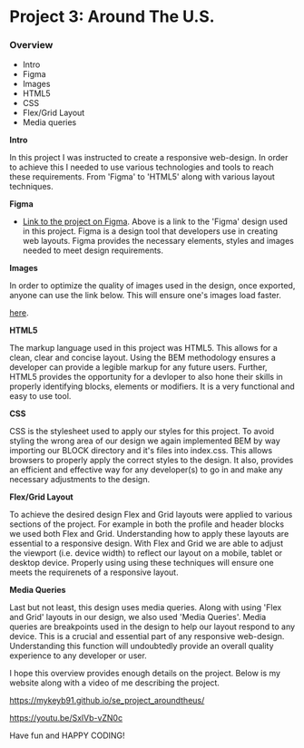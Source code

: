 # Project 3: Around The U.S.

### Overview

- Intro
- Figma
- Images
- HTML5
- CSS
- Flex/Grid Layout
- Media queries

**Intro**

In this project I was instructed to create a responsive web-design. In order to achieve this I needed to use various technologies and tools to reach these requirements. From 'Figma' to 'HTML5' along with various layout techniques.

**Figma**

- [Link to the project on Figma](https://www.figma.com/file/ii4xxsJ0ghevUOcssTlHZv/Sprint-3%3A-Around-the-US?node-id=0%3A1). Above is a link to the 'Figma' design used in this project. Figma is a design tool that developers use in creating web layouts. Figma provides the necessary elements, styles and images needed to meet design requirements.

**Images**

In order to optimize the quality of images used in the design, once exported, anyone can use the link below. This will ensure one's images load faster.

[here](https://tinypng.com/).

**HTML5**

The markup language used in this project was HTML5. This allows for a clean, clear and concise layout. Using the BEM methodology ensures a developer can provide a legible markup for any future users. Further, HTML5 provides the opportunity for a devloper to also hone their skills in properly identifying blocks, elements or modifiers. It is a very functional and easy to use tool.

**CSS**

CSS is the stylesheet used to apply our styles for this project. To avoid styling the wrong area of our design we again implemented BEM by way importing our BLOCK directory and it's files into index.css. This allows browsers to properly apply the correct styles to the design. It also, provides an efficient and effective way for any developer(s) to go in and make any necessary adjustments to the design.

**Flex/Grid Layout**

To achieve the desired design Flex and Grid layouts were applied to various sections of the project. For example in both the profile and header blocks we used both Flex and Grid. Understanding how to apply these layouts are essential to a responsive design. With Flex and Grid we are able to adjust the viewport (i.e. device width) to reflect our layout on a mobile, tablet or desktop device. Properly using using these techniques will ensure one meets the requirenets of a responsive layout.

**Media Queries**

Last but not least, this design uses media queries. Along with using 'Flex and Grid' layouts in our design, we also used 'Media Queries'. Media queries are breakpoints used in the design to help our layout respond to any device. This is a crucial and essential part of any responsive web-design. Understanding this function will undoubtedly provide an overall quality experience to any developer or user.

I hope this overview provides enough details on the project. Below is my website along with a video of me describing the project.

https://mykeyb91.github.io/se_project_aroundtheus/

https://youtu.be/SxlVb-vZN0c

Have fun and HAPPY CODING!
